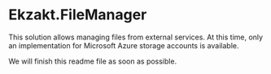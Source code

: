 # Ekzakt.FileManager
This solution allows managing files from external services. At this time, only an implementation for Microsoft Azure storage accounts is available.

We will finish this readme file as soon as possible.